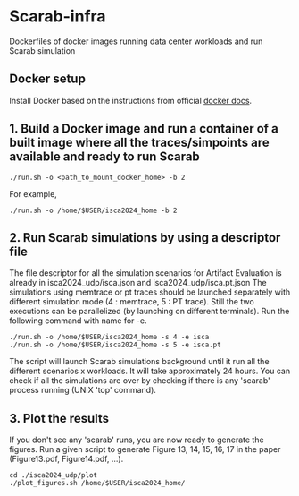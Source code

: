 # Scarab-infra
Dockerfiles of docker images running data center workloads and run Scarab simulation

## Docker setup
Install Docker based on the instructions from official [docker docs](https://docs.docker.com/engine/install/).

## 1. Build a Docker image and run a container of a built image where all the traces/simpoints are available and ready to run Scarab
```
./run.sh -o <path_to_mount_docker_home> -b 2
```
For example,
```
./run.sh -o /home/$USER/isca2024_home -b 2
```

## 2. Run Scarab simulations by using a descriptor file
The file descriptor for all the simulation scenarios for Artifact Evaluation is already in isca2024_udp/isca.json and isca2024_udp/isca.pt.json
The simulations using memtrace or pt traces should be launched separately with different simulation mode (4 : memtrace, 5 : PT trace). Still the two executions can be parallelized (by launching on different terminals).
Run the following command with <experiment> name for -e.
```
./run.sh -o /home/$USER/isca2024_home -s 4 -e isca
./run.sh -o /home/$USER/isca2024_home -s 5 -e isca.pt
```

The script will launch Scarab simulations background until it run all the different scenarios x workloads. It will take approximately 24 hours. You can check if all the simulations are over by checking if there is any 'scarab' process running (UNIX 'top' command).

## 3. Plot the results
If you don't see any 'scarab' runs, you are now ready to generate the figures.
Run a given script to generate Figure 13, 14, 15, 16, 17 in the paper (Figure13.pdf, Figure14.pdf, ...).

```
cd ./isca2024_udp/plot
./plot_figures.sh /home/$USER/isca2024_home/
```
